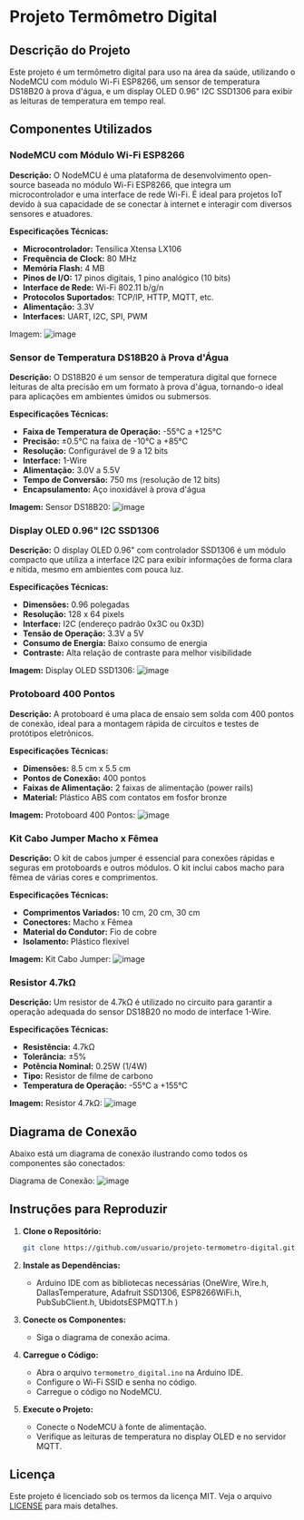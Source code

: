 # Projeto Termômetro Digital

## Descrição do Projeto
Este projeto é um termômetro digital para uso na área da saúde, utilizando o NodeMCU com módulo Wi-Fi ESP8266, um sensor de temperatura DS18B20 à prova d'água, e um display OLED 0.96" I2C SSD1306 para exibir as leituras de temperatura em tempo real.

## Componentes Utilizados

### NodeMCU com Módulo Wi-Fi ESP8266
**Descrição:**
O NodeMCU é uma plataforma de desenvolvimento open-source baseada no módulo Wi-Fi ESP8266, que integra um microcontrolador e uma interface de rede Wi-Fi. É ideal para projetos IoT devido à sua capacidade de se conectar à internet e interagir com diversos sensores e atuadores.

**Especificações Técnicas:**
- **Microcontrolador:** Tensilica Xtensa LX106
- **Frequência de Clock:** 80 MHz
- **Memória Flash:** 4 MB
- **Pinos de I/O:** 17 pinos digitais, 1 pino analógico (10 bits)
- **Interface de Rede:** Wi-Fi 802.11 b/g/n
- **Protocolos Suportados:** TCP/IP, HTTP, MQTT, etc.
- **Alimentação:** 3.3V
- **Interfaces:** UART, I2C, SPI, PWM

Imagem:    ![image](https://github.com/Pedro-Hsanchez/Termometro-digital/assets/160167596/5da4adcf-5ccb-472e-a38e-b3f95378b680)



### Sensor de Temperatura DS18B20 à Prova d'Água
**Descrição:**
O DS18B20 é um sensor de temperatura digital que fornece leituras de alta precisão em um formato à prova d'água, tornando-o ideal para aplicações em ambientes úmidos ou submersos.

**Especificações Técnicas:**
- **Faixa de Temperatura de Operação:** -55°C a +125°C
- **Precisão:** ±0.5°C na faixa de -10°C a +85°C
- **Resolução:** Configurável de 9 a 12 bits
- **Interface:** 1-Wire
- **Alimentação:** 3.0V a 5.5V
- **Tempo de Conversão:** 750 ms (resolução de 12 bits)
- **Encapsulamento:** Aço inoxidável à prova d'água

**Imagem:**
Sensor DS18B20:    ![image](https://github.com/Pedro-Hsanchez/Termometro-digital/assets/160167596/ff392590-36ba-47d0-8725-ad7b0dd0c500)


### Display OLED 0.96" I2C SSD1306
**Descrição:**
O display OLED 0.96" com controlador SSD1306 é um módulo compacto que utiliza a interface I2C para exibir informações de forma clara e nítida, mesmo em ambientes com pouca luz.

**Especificações Técnicas:**
- **Dimensões:** 0.96 polegadas
- **Resolução:** 128 x 64 pixels
- **Interface:** I2C (endereço padrão 0x3C ou 0x3D)
- **Tensão de Operação:** 3.3V a 5V
- **Consumo de Energia:** Baixo consumo de energia
- **Contraste:** Alta relação de contraste para melhor visibilidade

**Imagem:**
Display OLED SSD1306:   ![image](https://github.com/Pedro-Hsanchez/Termometro-digital/assets/160167596/2d8e5cc2-2474-48ec-b427-6f948e32a65c)


### Protoboard 400 Pontos
**Descrição:**
A protoboard é uma placa de ensaio sem solda com 400 pontos de conexão, ideal para a montagem rápida de circuitos e testes de protótipos eletrônicos.

**Especificações Técnicas:**
- **Dimensões:** 8.5 cm x 5.5 cm
- **Pontos de Conexão:** 400 pontos
- **Faixas de Alimentação:** 2 faixas de alimentação (power rails)
- **Material:** Plástico ABS com contatos em fosfor bronze

**Imagem:**
Protoboard 400 Pontos:   ![image](https://github.com/Pedro-Hsanchez/Termometro-digital/assets/160167596/9c9d4bd9-2b24-4a28-b3b9-493066c6c898)


### Kit Cabo Jumper Macho x Fêmea
**Descrição:**
O kit de cabos jumper é essencial para conexões rápidas e seguras em protoboards e outros módulos. O kit inclui cabos macho para fêmea de várias cores e comprimentos.

**Especificações Técnicas:**
- **Comprimentos Variados:** 10 cm, 20 cm, 30 cm
- **Conectores:** Macho x Fêmea
- **Material do Condutor:** Fio de cobre
- **Isolamento:** Plástico flexível

**Imagem:**
Kit Cabo Jumper:   ![image](https://github.com/Pedro-Hsanchez/Termometro-digital/assets/160167596/542ad984-fe21-47c9-805b-1037cf0ec211)

### Resistor 4.7kΩ
**Descrição:**
Um resistor de 4.7kΩ é utilizado no circuito para garantir a operação adequada do sensor DS18B20 no modo de interface 1-Wire.

**Especificações Técnicas:**
- **Resistência:** 4.7kΩ
- **Tolerância:** ±5%
- **Potência Nominal:** 0.25W (1/4W)
- **Tipo:** Resistor de filme de carbono
- **Temperatura de Operação:** -55°C a +155°C

**Imagem:**
Resistor 4.7kΩ:   ![image](https://github.com/Pedro-Hsanchez/Termometro-digital/assets/160167596/fd489331-b637-492d-9b90-d761072465c2)


## Diagrama de Conexão
Abaixo está um diagrama de conexão ilustrando como todos os componentes são conectados:

Diagrama de Conexão:   ![image](https://github.com/Pedro-Hsanchez/Termometro-digital/assets/160167596/048172c3-70b7-4802-ab23-0cfcc1483b86)


## Instruções para Reproduzir
1. **Clone o Repositório:**
    ```bash
    git clone https://github.com/usuario/projeto-termometro-digital.git
    ```
2. **Instale as Dependências:**
    - Arduino IDE com as bibliotecas necessárias (OneWire, Wire.h, DallasTemperature, Adafruit SSD1306, ESP8266WiFi.h, PubSubClient.h, UbidotsESPMQTT.h )
3. **Conecte os Componentes:**
    - Siga o diagrama de conexão acima.
4. **Carregue o Código:**
    - Abra o arquivo `termometro_digital.ino` na Arduino IDE.
    - Configure o Wi-Fi SSID e senha no código.
    - Carregue o código no NodeMCU.

5. **Execute o Projeto:**
    - Conecte o NodeMCU à fonte de alimentação.
    - Verifique as leituras de temperatura no display OLED e no servidor MQTT.

## Licença
Este projeto é licenciado sob os termos da licença MIT. Veja o arquivo [LICENSE](LICENSE) para mais detalhes.
